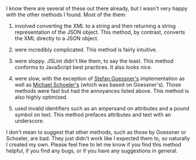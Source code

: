 I know there are several of these out there already, but I wasn't very happy with the other methods I found. Most of the them:

1. involved converting the XML to a string and then returning a string representation of the JSON object. This method, by contrast, converts the XML directly to a JSON object.

2. were incredibly complicated. This method is fairly intuitive.

3. were sloppy. JSLint didn't like them, to say the least. This method conforms to JavaScript best practices. It also looks nice.

4. were slow, with the exception of [Stefan Goessner's](http://www.goessner.net/download/prj/jsonxml/) implementation as well as [Michael Schoeler's](http://www.xn--schler-dya.net/blog/oenskelister/michaels-onskeliste/) (which was based on Goessner's). Those methods were fast but had the annoyances listed above. This method is also highly optimized.

5. used invalid identifiers such as an ampersand on attributes and a pound symbol on text. This method prefaces attributes and text with an underscore.

I don't mean to suggest that other methods, such as those by Goessner or Schoeler, are bad. They just didn't work like I expected them to, so naturally I created my own. Please feel free to let me know if you find this method helpful, if you find any bugs, or if you have any suggestions in general.